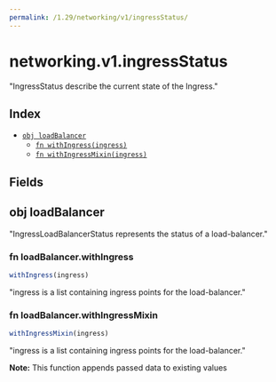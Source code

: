 ```yaml
---
permalink: /1.29/networking/v1/ingressStatus/
---
```


# networking.v1.ingressStatus

"IngressStatus describe the current state of the Ingress."

## Index

* [`obj loadBalancer`](#obj-loadbalancer)
  * [`fn withIngress(ingress)`](#fn-loadbalancerwithingress)
  * [`fn withIngressMixin(ingress)`](#fn-loadbalancerwithingressmixin)

## Fields

## obj loadBalancer

"IngressLoadBalancerStatus represents the status of a load-balancer."

### fn loadBalancer.withIngress

```ts
withIngress(ingress)
```

"ingress is a list containing ingress points for the load-balancer."

### fn loadBalancer.withIngressMixin

```ts
withIngressMixin(ingress)
```

"ingress is a list containing ingress points for the load-balancer."

**Note:** This function appends passed data to existing values